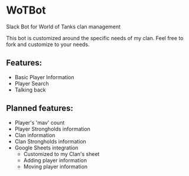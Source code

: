 # WoTBot
Slack Bot for World of Tanks clan management

This bot is customized around the specific needs of my clan. 
Feel free to fork and customize to your needs.

Features:
-
- Basic Player Information
- Player Search
- Talking back

Planned features:
-
- Player's 'mav' count
- Player Strongholds information
- Clan information
- Clan Strongholds information
- Google Sheets integration
  - Customized to my Clan's sheet
  - Adding player information
  - Moving player information